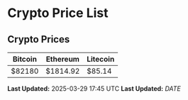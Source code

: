 # Crypto Price List

## Crypto Prices
| Bitcoin | Ethereum | Litecoin |
| ------- | -------- | -------- |
| $82180 | $1814.92 | $85.14 |
**Last Updated:** 2025-03-29 17:45 UTC
**Last Updated:** $DATE$
